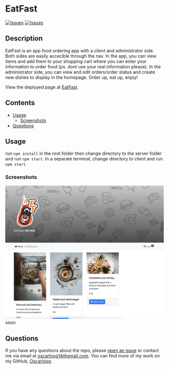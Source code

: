 # EatFast
[![Issues](https://img.shields.io/github/issues/Oscarlosg/EatFast)](https://github.com/Oscarlosg/EatFast/issues) [![Issues](https://img.shields.io/github/contributors/Oscarlosg/EatFast)](https://github.com/Oscarlosg/EatFast/graphs/contributors) 
## Description
EatFast is an app food ordering app with a client and administrator side. Both sides are easily accecible through the nav. In the app, you can view items and add them to your shopping cart where you can enter your information to order food (ps. dont use your real information please). In the administrator side, you can view and edit orders/order status and create new dishes to display in the homepage. Order up, eat up, enjoy!
          
View the deployed page at [EatFast](soon).
## Contents
* [Usage](#usage)
   * [Screenshots](#screenshots)
* [Questions](#questions)

## Usage
run ```npm install``` in the root folder then change directory to the server folder and run ```npm start```. In a separate terminal, change directory to client and run ```npm start```. 
  
### Screenshots
![screenshot](client/src/images/preview.png)
soon

## Questions
If you have any questions about the repo, please [open an issue](https://github.com/Oscarlosg/EatFast/issues) or contact me via email at oscarlosg14@gmail.com. You can find more of my work on my GitHub, [Oscarlosg](https://github.com/Oscarlosg/).
  
